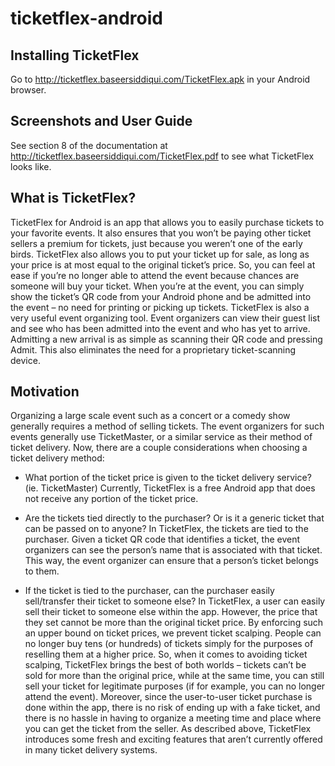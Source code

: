 ticketflex-android
==================

Installing TicketFlex
---------------------
Go to http://ticketflex.baseersiddiqui.com/TicketFlex.apk in your Android browser.

Screenshots and User Guide
--------------------------
See section 8 of the documentation at http://ticketflex.baseersiddiqui.com/TicketFlex.pdf to see what TicketFlex looks like.

What is TicketFlex?
-------------------
TicketFlex for Android is an app that allows you to easily purchase tickets to your favorite events. It also ensures that you won’t be paying other ticket sellers a premium for tickets, just because you weren’t one of the early birds. TicketFlex also allows you to put your ticket up for sale, as long as your price is at most equal to the original ticket’s price. So, you can feel at ease if you’re no longer able to attend the event because chances are someone will buy your ticket. When you’re at the event, you can simply show the ticket’s QR code from your Android phone and be admitted into the event – no need for printing or picking up tickets.
TicketFlex is also a very useful event organizing tool. Event organizers can view their guest list and see who has been admitted into the event and who has yet to arrive. Admitting a new arrival is as simple as scanning their QR code and pressing Admit. This also eliminates the need for a proprietary ticket-scanning device.

Motivation
----------
Organizing a large scale event such as a concert or a comedy show generally requires a method of selling tickets. The event organizers for such events generally use TicketMaster, or a similar service as their method of ticket delivery. Now, there are a couple considerations when choosing a ticket delivery method:
- What portion of the ticket price is given to the ticket delivery service? (ie. TicketMaster)
Currently, TicketFlex is a free Android app that does not receive any portion of the ticket price.

-  Are the tickets tied directly to the purchaser? Or is it a generic ticket that can be passed on to anyone?
In TicketFlex, the tickets are tied to the purchaser. Given a ticket QR code that identifies a ticket, the event organizers can see the person’s name that is associated with that ticket. This way, the event organizer can ensure that a person’s ticket belongs to them. 

-	If the ticket is tied to the purchaser, can the purchaser easily sell/transfer their ticket to someone else?
In TicketFlex, a user can easily sell their ticket to someone else within the app. However, the price that they set cannot be more than the original ticket price. By enforcing such an upper bound on ticket prices, we prevent ticket scalping. People can no longer buy tens (or hundreds) of tickets simply for the purposes of reselling them at a higher price.
So, when it comes to avoiding ticket scalping, TicketFlex brings the best of both worlds – tickets can’t be sold for more than the original price, while at the same time, you can still sell your ticket for legitimate purposes (if for example, you can no longer attend the event).
Moreover, since the user-to-user ticket purchase is done within the app, there is no risk of ending up with a fake ticket, and there is no hassle in having to organize a meeting time and place where you can get the ticket from the seller.
As described above, TicketFlex introduces some fresh and exciting features that aren’t currently offered in many ticket delivery systems.
